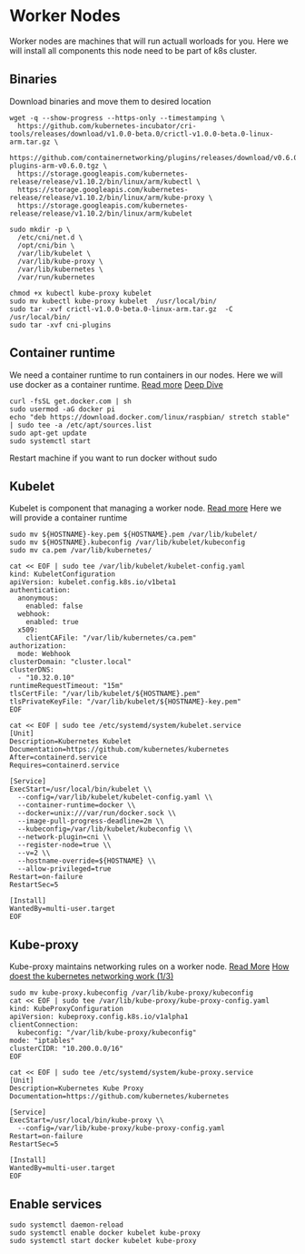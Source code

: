 # Worker Nodes
Worker nodes are machines that will run actuall worloads for you.
Here we will install all components this node need to be part of k8s cluster.

## Binaries
Download binaries and move them to desired location
```
wget -q --show-progress --https-only --timestamping \
  https://github.com/kubernetes-incubator/cri-tools/releases/download/v1.0.0-beta.0/crictl-v1.0.0-beta.0-linux-arm.tar.gz \
  https://github.com/containernetworking/plugins/releases/download/v0.6.0/cni-plugins-arm-v0.6.0.tgz \
  https://storage.googleapis.com/kubernetes-release/release/v1.10.2/bin/linux/arm/kubectl \
  https://storage.googleapis.com/kubernetes-release/release/v1.10.2/bin/linux/arm/kube-proxy \
  https://storage.googleapis.com/kubernetes-release/release/v1.10.2/bin/linux/arm/kubelet

sudo mkdir -p \
  /etc/cni/net.d \
  /opt/cni/bin \
  /var/lib/kubelet \
  /var/lib/kube-proxy \
  /var/lib/kubernetes \
  /var/run/kubernetes

chmod +x kubectl kube-proxy kubelet
sudo mv kubectl kube-proxy kubelet  /usr/local/bin/
sudo tar -xvf crictl-v1.0.0-beta.0-linux-arm.tar.gz  -C /usr/local/bin/
sudo tar -xvf cni-plugins
```

## Container runtime
We need a container runtime to run containers in our nodes. Here we will use docker as a container runtime. [Read more](https://kubernetes.io/docs/setup/production-environment/container-runtimes/)
[Deep Dive](https://www.ianlewis.org/en/container-runtimes-part-1-introduction-container-r)
```
curl -fsSL get.docker.com | sh
sudo usermod -aG docker pi
echo "deb https://download.docker.com/linux/raspbian/ stretch stable" | sudo tee -a /etc/apt/sources.list
sudo apt-get update
sudo systemctl start 
```
Restart machine if you want to run docker without sudo

## Kubelet
Kubelet is component that managing a worker node. [Read more](https://kubernetes.io/docs/concepts/overview/components/#node-components)
Here we will provide a container runtime
```
sudo mv ${HOSTNAME}-key.pem ${HOSTNAME}.pem /var/lib/kubelet/
sudo mv ${HOSTNAME}.kubeconfig /var/lib/kubelet/kubeconfig
sudo mv ca.pem /var/lib/kubernetes/

cat << EOF | sudo tee /var/lib/kubelet/kubelet-config.yaml
kind: KubeletConfiguration
apiVersion: kubelet.config.k8s.io/v1beta1
authentication:
  anonymous:
    enabled: false
  webhook:
    enabled: true
  x509:
    clientCAFile: "/var/lib/kubernetes/ca.pem"
authorization:
  mode: Webhook
clusterDomain: "cluster.local"
clusterDNS: 
  - "10.32.0.10"
runtimeRequestTimeout: "15m"
tlsCertFile: "/var/lib/kubelet/${HOSTNAME}.pem"
tlsPrivateKeyFile: "/var/lib/kubelet/${HOSTNAME}-key.pem"
EOF

cat << EOF | sudo tee /etc/systemd/system/kubelet.service
[Unit]
Description=Kubernetes Kubelet
Documentation=https://github.com/kubernetes/kubernetes
After=containerd.service
Requires=containerd.service

[Service]
ExecStart=/usr/local/bin/kubelet \\
  --config=/var/lib/kubelet/kubelet-config.yaml \\
  --container-runtime=docker \\
  --docker=unix:///var/run/docker.sock \\
  --image-pull-progress-deadline=2m \\
  --kubeconfig=/var/lib/kubelet/kubeconfig \\
  --network-plugin=cni \\
  --register-node=true \\
  --v=2 \\
  --hostname-override=${HOSTNAME} \\
  --allow-privileged=true
Restart=on-failure
RestartSec=5

[Install]
WantedBy=multi-user.target
EOF
```

## Kube-proxy
Kube-proxy maintains networking rules on a worker node. [Read More](https://kubernetes.io/docs/concepts/overview/components/#node-components)
[How doest the kubernetes networking work (1/3)](https://medium.com/@tao_66792/how-does-the-kubernetes-networking-work-part-1-5e2da2696701)
```
sudo mv kube-proxy.kubeconfig /var/lib/kube-proxy/kubeconfig
cat << EOF | sudo tee /var/lib/kube-proxy/kube-proxy-config.yaml
kind: KubeProxyConfiguration
apiVersion: kubeproxy.config.k8s.io/v1alpha1
clientConnection:
  kubeconfig: "/var/lib/kube-proxy/kubeconfig"
mode: "iptables"
clusterCIDR: "10.200.0.0/16"
EOF

cat << EOF | sudo tee /etc/systemd/system/kube-proxy.service
[Unit]
Description=Kubernetes Kube Proxy
Documentation=https://github.com/kubernetes/kubernetes

[Service]
ExecStart=/usr/local/bin/kube-proxy \\
  --config=/var/lib/kube-proxy/kube-proxy-config.yaml
Restart=on-failure
RestartSec=5

[Install]
WantedBy=multi-user.target
EOF
```

## Enable services
```
sudo systemctl daemon-reload
sudo systemctl enable docker kubelet kube-proxy
sudo systemctl start docker kubelet kube-proxy
```